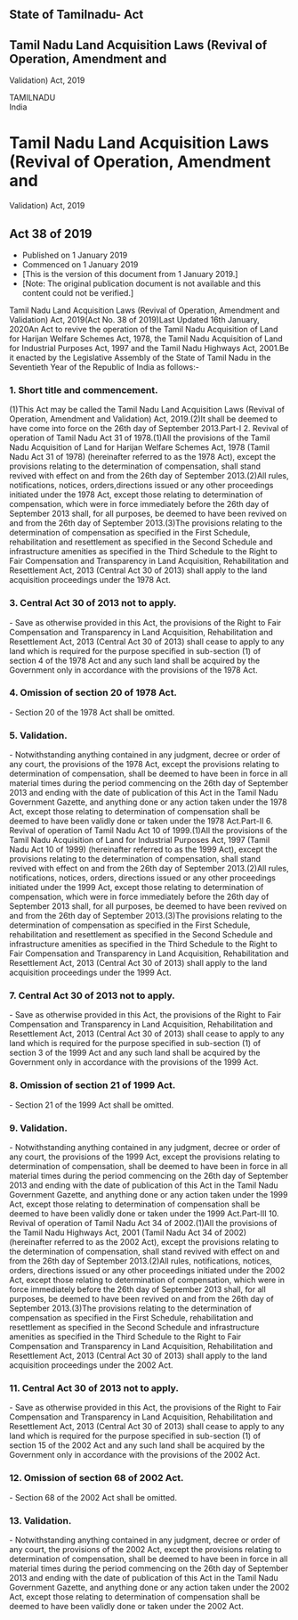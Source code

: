 ## State of Tamilnadu- Act

## Tamil Nadu Land Acquisition Laws (Revival of Operation, Amendment and
Validation) Act, 2019

TAMILNADU  
India

# Tamil Nadu Land Acquisition Laws (Revival of Operation, Amendment and
Validation) Act, 2019

## Act 38 of 2019

  * Published on 1 January 2019 
  * Commenced on 1 January 2019 
  * [This is the version of this document from 1 January 2019.] 
  * [Note: The original publication document is not available and this content could not be verified.] 

Tamil Nadu Land Acquisition Laws (Revival of Operation, Amendment and
Validation) Act, 2019(Act No. 38 of 2019)Last Updated 16th January, 2020An Act
to revive the operation of the Tamil Nadu Acquisition of Land for Harijan
Welfare Schemes Act, 1978, the Tamil Nadu Acquisition of Land for Industrial
Purposes Act, 1997 and the Tamil Nadu Highways Act, 2001.Be it enacted by the
Legislative Assembly of the State of Tamil Nadu in the Seventieth Year of the
Republic of India as follows:-

### 1. Short title and commencement.

(1)This Act may be called the Tamil Nadu Land Acquisition Laws (Revival of
Operation, Amendment and Validation) Act, 2019.(2)It shall be deemed to have
come into force on the 26th day of September 2013.Part-I 2. Revival of
operation of Tamil Nadu Act 31 of 1978.(1)All the provisions of the Tamil Nadu
Acquisition of Land for Harijan Welfare Schemes Act, 1978 (Tamil Nadu Act 31
of 1978) (hereinafter referred to as the 1978 Act), except the provisions
relating to the determination of compensation, shall stand revived with effect
on and from the 26th day of September 2013.(2)All rules, notifications,
notices, orders,directions issued or any other proceedings initiated under the
1978 Act, except those relating to determination of compensation, which were
in force immediately before the 26th day of September 2013 shall, for all
purposes, be deemed to have been revived on and from the 26th day of September
2013.(3)The provisions relating to the determination of compensation as
specified in the First Schedule, rehabilitation and resettlement as specified
in the Second Schedule and infrastructure amenities as specified in the Third
Schedule to the Right to Fair Compensation and Transparency in Land
Acquisition, Rehabilitation and Resettlement Act, 2013 (Central Act 30 of
2013) shall apply to the land acquisition proceedings under the 1978 Act.

### 3. Central Act 30 of 2013 not to apply.

\- Save as otherwise provided in this Act, the provisions of the Right to Fair
Compensation and Transparency in Land Acquisition, Rehabilitation and
Resettlement Act, 2013 (Central Act 30 of 2013) shall cease to apply to any
land which is required for the purpose specified in sub-section (1) of section
4 of the 1978 Act and any such land shall be acquired by the Government only
in accordance with the provisions of the 1978 Act.

### 4. Omission of section 20 of 1978 Act.

\- Section 20 of the 1978 Act shall be omitted.

### 5. Validation.

\- Notwithstanding anything contained in any judgment, decree or order of any
court, the provisions of the 1978 Act, except the provisions relating to
determination of compensation, shall be deemed to have been in force in all
material times during the period commencing on the 26th day of September 2013
and ending with the date of publication of this Act in the Tamil Nadu
Government Gazette, and anything done or any action taken under the 1978 Act,
except those relating to determination of compensation shall be deemed to have
been validly done or taken under the 1978 Act.Part-II 6. Revival of operation
of Tamil Nadu Act 10 of 1999.(1)All the provisions of the Tamil Nadu
Acquisition of Land for Industrial Purposes Act, 1997 (Tamil Nadu Act 10 of
1999) (hereinafter referred to as the 1999 Act), except the provisions
relating to the determination of compensation, shall stand revived with effect
on and from the 26th day of September 2013.(2)All rules, notifications,
notices, orders, directions issued or any other proceedings initiated under
the 1999 Act, except those relating to determination of compensation, which
were in force immediately before the 26th day of September 2013 shall, for all
purposes, be deemed to have been revived on and from the 26th day of September
2013.(3)The provisions relating to the determination of compensation as
specified in the First Schedule, rehabilitation and resettlement as specified
in the Second Schedule and infrastructure amenities as specified in the Third
Schedule to the Right to Fair Compensation and Transparency in Land
Acquisition, Rehabilitation and Resettlement Act, 2013 (Central Act 30 of
2013) shall apply to the land acquisition proceedings under the 1999 Act.

### 7. Central Act 30 of 2013 not to apply.

\- Save as otherwise provided in this Act, the provisions of the Right to Fair
Compensation and Transparency in Land Acquisition, Rehabilitation and
Resettlement Act, 2013 (Central Act 30 of 2013) shall cease to apply to any
land which is required for the purpose specified in sub-section (1) of section
3 of the 1999 Act and any such land shall be acquired by the Government only
in accordance with the provisions of the 1999 Act.

### 8. Omission of section 21 of 1999 Act.

\- Section 21 of the 1999 Act shall be omitted.

### 9. Validation.

\- Notwithstanding anything contained in any judgment, decree or order of any
court, the provisions of the 1999 Act, except the provisions relating to
determination of compensation, shall be deemed to have been in force in all
material times during the period commencing on the 26th day of September 2013
and ending with the date of publication of this Act in the Tamil Nadu
Government Gazette, and anything done or any action taken under the 1999 Act,
except those relating to determination of compensation shall be deemed to have
been validly done or taken under the 1999 Act.Part-III 10. Revival of
operation of Tamil Nadu Act 34 of 2002.(1)All the provisions of the Tamil Nadu
Highways Act, 2001 (Tamil Nadu Act 34 of 2002) (hereinafter referred to as the
2002 Act), except the provisions relating to the determination of
compensation, shall stand revived with effect on and from the 26th day of
September 2013.(2)All rules, notifications, notices, orders, directions issued
or any other proceedings initiated under the 2002 Act, except those relating
to determination of compensation, which were in force immediately before the
26th day of September 2013 shall, for all purposes, be deemed to have been
revived on and from the 26th day of September 2013.(3)The provisions relating
to the determination of compensation as specified in the First Schedule,
rehabilitation and resettlement as specified in the Second Schedule and
infrastructure amenities as specified in the Third Schedule to the Right to
Fair Compensation and Transparency in Land Acquisition, Rehabilitation and
Resettlement Act, 2013 (Central Act 30 of 2013) shall apply to the land
acquisition proceedings under the 2002 Act.

### 11. Central Act 30 of 2013 not to apply.

\- Save as otherwise provided in this Act, the provisions of the Right to Fair
Compensation and Transparency in Land Acquisition, Rehabilitation and
Resettlement Act, 2013 (Central Act 30 of 2013) shall cease to apply to any
land which is required for the purpose specified in sub-section (1) of section
15 of the 2002 Act and any such land shall be acquired by the Government only
in accordance with the provisions of the 2002 Act.

### 12. Omission of section 68 of 2002 Act.

\- Section 68 of the 2002 Act shall be omitted.

### 13. Validation.

\- Notwithstanding anything contained in any judgment, decree or order of any
court, the provisions of the 2002 Act, except the provisions relating to
determination of compensation, shall be deemed to have been in force in all
material times during the period commencing on the 26th day of September 2013
and ending with the date of publication of this Act in the Tamil Nadu
Government Gazette, and anything done or any action taken under the 2002 Act,
except those relating to determination of compensation shall be deemed to have
been validly done or taken under the 2002 Act.

